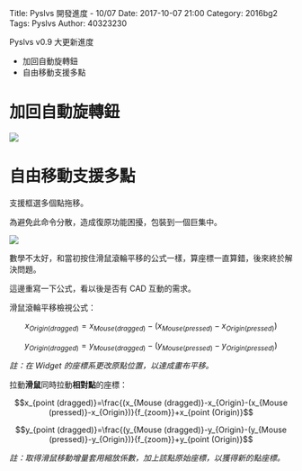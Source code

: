 Title: Pyslvs 開發進度 - 10/07
Date: 2017-10-07 21:00
Category: 2016bg2
Tags: Pyslvs
Author: 40323230

Pyslvs v0.9 大更新進度

+ 加回自動旋轉鈕
+ 自由移動支援多點

<!-- PELICAN_END_SUMMARY -->

加回自動旋轉鈕
===

![](https://raw.githubusercontent.com/coursemdetw/project_site_files/gh-pages/files/pyslvs/17_10_07_01.png)

自由移動支援多點
===

支援框選多個點拖移。

為避免此命令分散，造成復原功能困擾，包裝到一個巨集中。

![](https://raw.githubusercontent.com/coursemdetw/project_site_files/gh-pages/files/pyslvs/17_10_07_02.png)

數學不太好，和當初按住滑鼠滾輪平移的公式一樣，算座標一直算錯，後來終於解決問題。

這邊重寫一下公式，看以後是否有 CAD 互動的需求。

滑鼠滾輪平移檢視公式：

$$x_{Origin (dragged)}=x_{Mouse (dragged)}-(x_{Mouse (pressed)}-x_{Origin (pressed)})$$

$$y_{Origin (dragged)}=y_{Mouse (dragged)}-(y_{Mouse (pressed)}-y_{Origin (pressed)})$$

*註：在 Widget 的座標系更改原點位置，以達成畫布平移。*

拉動**滑鼠**同時拉動**相對點**的座標：

$$x_{point (dragged)}=\frac{(x_{Mouse (dragged)}-x_{Origin}-(x_{Mouse (pressed)}-x_{Origin})}{f_{zoom}}+x_{point (Origin)}$$

$$y_{point (dragged)}=\frac{(y_{Mouse (dragged)}-y_{Origin}-(y_{Mouse (pressed)}-y_{Origin})}{f_{zoom}}+y_{point (Origin)}$$

*註：取得滑鼠移動增量套用縮放係數，加上該點原始座標，以獲得新的點座標。*